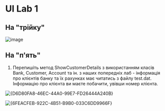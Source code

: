 # UI Lab 1
## На "трійку"

![image](https://github.com/user-attachments/assets/ccd743d9-4229-4671-9e5f-4a5eab4bb7cf)

## На "п'ять"

1. Перепишіть метод ShowCustomerDetails з використанням класів Bank, Customer, Account та ін. з наших попередніх лаб - інформація про клієнтів банку та їх рахунках має читатись з файлу test.dat. Інформацію про клієнта  ви маєте побачити, увівши номер клієнта.

![{D6D80FA8-46EC-44A0-99E7-FD26444A240B}](https://github.com/user-attachments/assets/7ae3ab45-4c8e-46fe-9322-a0cf517769f4)

![{6FEACFEB-922C-4B51-B9B0-033C6DD9966F}](https://github.com/user-attachments/assets/9b994e0a-39b0-4130-9d83-d6ff46851855)
